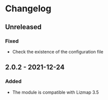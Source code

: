 # Changelog

## Unreleased

### Fixed

* Check the existence of the configuration file 

## 2.0.2 - 2021-12-24

### Added

* The module is compatible with Lizmap 3.5
